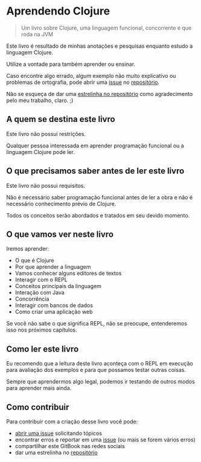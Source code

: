 # Aprendendo Clojure

> Um livro sobre Clojure, uma linguagem funcional, concorrente e que roda na JVM

Este livro é resultado de minhas anotações e pesquisas enquanto estudo a linguagem Clojure.

Utilize a vontade para também aprender ou ensinar.

Caso encontre algo errado, algum exemplo não muito explicativo ou problemas de ortografia, pode abrir uma [issue](https://github.com/woliveiras/aprendendo-clojure/issues/new) no [repositório](https://github.com/woliveiras/aprendendo-clojure).

Não se esqueça de dar uma [estrelinha no repositório](https://github.com/woliveiras/aprendendo-clojure) como agradecimento pelo meu trabalho, claro. ;\)

## A quem se destina este livro

Este livro não possui restrições.

Qualquer pessoa interessada em aprender programação funcional ou a linguagem Clojure pode ler.

## O que precisamos saber antes de ler este livro

Este livro não possui requisitos.

Não é necessário saber programação funcional antes de ler a obra e não é necessário conhecimento prévio de Clojure.

Todos os conceitos serão abordados e tratados em seu devido momento.

## O que vamos ver neste livro

Iremos aprender:

* O que é Clojure
* Por que aprender a linguagem
* Vamos conhecer alguns editores de textos
* Interagir com o REPL
* Conceitos principais da linguagem
* Interação com Java
* Concorrência
* Interagir com bancos de dados
* Como criar uma aplicação web

Se você não sabe o que significa REPL, não se preocupe, entenderemos isso nos próximos capítulos.

## Como ler este livro

Eu recomendo que a leitura deste livro aconteça com o REPL em execução para avaliação dos exemplos e para que possamos testar outras coisas.

Sempre que aprendermos algo legal, podemos ir testando de outros modos para aprender mais ainda.

## Como contribuir

Para contribuir com a criação desse livro você pode:



* [abrir uma issue](https://github.com/woliveiras/aprendendo-clojure/issues/new) solicitando tópicos
* encontrar erros e reportar em uma [issue](https://github.com/woliveiras/aprendendo-clojure/issues/new) \(ou mais se forem vários erros\)
* compartilhar este GitBook nas redes sociais
* dar uma estrelinha no [repositório](https://github.com/woliveiras/aprendendo-clojure)



